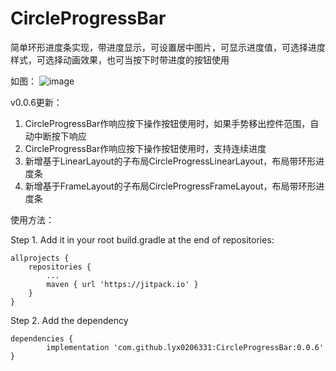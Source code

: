 # CircleProgressBar
简单环形进度条实现，带进度显示，可设置居中图片，可显示进度值，可选择进度样式，可选择动画效果，也可当按下时带进度的按钮使用

如图：
    ![image](https://github.com/lyx0206331/CircleProgressBar/blob/master/previews/screenshot_0.png?raw=true)

v0.0.6更新：
1. CircleProgressBar作响应按下操作按钮使用时，如果手势移出控件范围，自动中断按下响应
2. CircleProgressBar作响应按下操作按钮使用时，支持连续进度
3. 新增基于LinearLayout的子布局CircleProgressLinearLayout，布局带环形进度条
3. 新增基于FrameLayout的子布局CircleProgressFrameLayout，布局带环形进度条

使用方法：

Step 1. Add it in your root build.gradle at the end of repositories:

	allprojects {
		repositories {
			...
			maven { url 'https://jitpack.io' }
		}
	}
Step 2. Add the dependency

	dependencies {
	        implementation 'com.github.lyx0206331:CircleProgressBar:0.0.6'
	}

